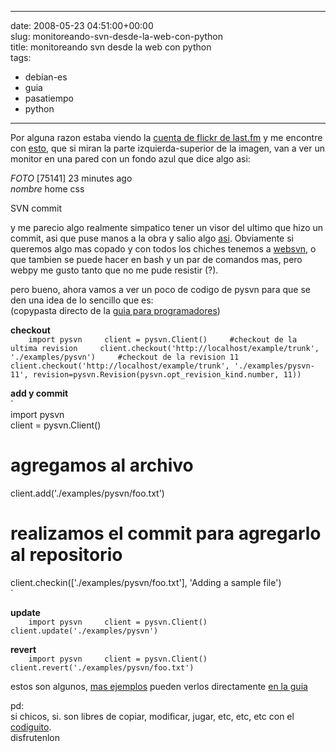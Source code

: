 
---
date: 2008-05-23 04:51:00+00:00  
slug: monitoreando-svn-desde-la-web-con-python  
title: monitoreando svn desde la web con python  
tags:  
- debian-es  
- guia  
- pasatiempo  
- python  

---
  
Por alguna razon estaba viendo la [cuenta de flickr de last.fm](http://flickr.com/photos/lastfm/) y me encontre con [esto](http://flickr.com/photos/lastfm/2493931213/sizes/o/), que si miran la parte izquierda-superior de la imagen, van a ver un monitor en una pared con un fondo azul que dice algo asi:    
    
  
  
>    
*FOTO* [75141] 23 minutes ago    
*nombre* home css    
    
SVN commit    
  
  
   
    
y me parecio algo realmente simpatico tener un visor del ultimo que hizo un commit, asi que puse manos a la obra y salio algo [asi](http://mlizaur.unixpod.com/py/svnwebpy/svnweb.py). Obviamente si queremos algo mas copado y con todos los chiches tenemos a [websvn](http://websvn.tigris.org/), o que tambien se puede hacer en bash y un par de comandos mas, pero webpy me gusto tanto que no me pude resistir (?).    
    
pero bueno, ahora vamos a ver un poco de codigo de pysvn para que se den una idea de lo sencillo que es:    
(copypasta directo de la [guia para programadores](http://pysvn.tigris.org/docs/pysvn_prog_guide.html))    
    
    
**checkout**    
`    
import pysvn    
client = pysvn.Client()    
#checkout de la ultima revision    
client.checkout('http://localhost/example/trunk', './examples/pysvn')    
#checkout de la revision 11    
client.checkout('http://localhost/example/trunk', './examples/pysvn-11', revision=pysvn.Revision(pysvn.opt_revision_kind.number, 11))    
`    
    
**add y commit**    
`    
import pysvn    
client = pysvn.Client()    
# agregamos al archivo    
client.add('./examples/pysvn/foo.txt')    
# realizamos el commit para agregarlo al repositorio    
client.checkin(['./examples/pysvn/foo.txt'], 'Adding a sample file')    
`    
    
**update**    
`    
import pysvn    
client = pysvn.Client()    
client.update('./examples/pysvn')    
`    
    
**revert**    
`    
import pysvn    
client = pysvn.Client()    
client.revert('./examples/pysvn/foo.txt')    
`    
    
estos son algunos, [mas ejemplos](http://pysvn.tigris.org/docs/pysvn_prog_guide.html) pueden verlos directamente [en la guia](http://pysvn.tigris.org/docs/pysvn_prog_ref.html)    
    
pd:    
si chicos, si. son libres de copiar, modificar, jugar, etc, etc, etc con el [codiguito](http://mlizaur.unixpod.com/py/svnwebpy/svnweb.py).    
disfrutenlon  
